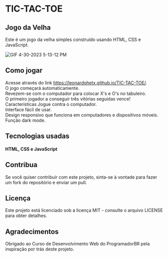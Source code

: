 # TIC-TAC-TOE

## Jogo da Velha
Este é um jogo da velha simples construído usando HTML, CSS e JavaScript.

![GIF 4-30-2023 5-13-12 PM](https://user-images.githubusercontent.com/82117002/235374374-797c23a9-a0a7-4b0d-8bbb-b4d4c883cf6f.gif)

## Como jogar
Acesse através do link https://leonardohetx.github.io/TIC-TAC-TOE/. <br>
O jogo começará automaticamente. <br>
Revezem-se com o computador para colocar X's e O's no tabuleiro. <br>
O primeiro jogador a conseguir três vitórias seguidas vence! <br>
Características
Jogue contra o computador. <br>
Interface fácil de usar. <br>
Design responsivo que funciona em computadores e dispositivos móveis. <br>
Função dark mode. <br>

## Tecnologias usadas
#### HTML, CSS e JavaScript

## Contribua
Se você quiser contribuir com este projeto, sinta-se à vontade para fazer um fork do repositório e enviar um pull.

## Licença
Este projeto está licenciado sob a licença MIT - consulte o arquivo LICENSE para obter detalhes.

## Agradecimentos
Obrigado ao Curso de Desenvolvimento Web do ProgramadorBR pela inspiração por trás deste projeto.
